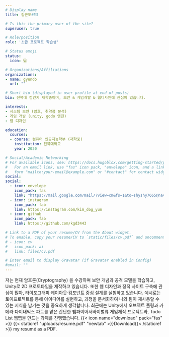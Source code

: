 ```yaml
---
# Display name
title: 김균도#53

# Is this the primary user of the site?
superuser: true

# Role/position
role: '초급 프로젝트 학습생'

# Status emoji
status:
  icon: 💻

# Organizations/Affiliations
organizations:
- name: gyundo
  url: ""

# Short bio (displayed in user profile at end of posts)
bio: 전북대 컴인지 재학중이며, 보안 & 게임개발 & 웹디자인에 관심이 있습니다.

interests:
- 시스템 보안 (암호, 취약점 분석)
- 게임 개발 (unity, godo 엔진)
- 웹 디자인

education:
  courses:
  - course: 컴퓨터 인공지능학부 (재학중)
    institution: 전북대학교
    year: 2020

# Social/Academic Networking
# For available icons, see: https://docs.hugoblox.com/getting-started/page-builder/#icons
#   For an email link, use "fas" icon pack, "envelope" icon, and a link in the
#   form "mailto:your-email@example.com" or "#contact" for contact widget.
social:
social:
  - icon: envelope
    icon_pack: fas
    link: "https://mail.google.com/mail/?view=cm&fs=1&to=shyshy7665@naver.com"
  - icon: instagram
    icon_pack: fab
    link: https://instagram.com/kim_dog_yun
  - icon: github
    icon_pack: fab
    link: https://github.com/kgd3443

# Link to a PDF of your resume/CV from the About widget.
# To enable, copy your resume/CV to `static/files/cv.pdf` and uncomment the lines below.
# - icon: cv
#   icon_pack: ai
#   link: files/cv.pdf

# Enter email to display Gravatar (if Gravatar enabled in Config)
#email: ""
---
```


저는 현재 암호론(Cryptography) 을 수강하며 보안 개념과 공격 모델을 학습하고, Unity로 2D 프로토타입을 제작하고 있습니다. 또한 웹 디자인과 정적 사이트 구축에 관심이 많아, 타이포그래피·레이아웃·컴포넌트 중심 설계를 실험하고 있습니다.
예시로는 토이프로젝트를 통해 아이디어를 실현하고, 과정을 문서화하여 나와 팀이 재사용할 수 있는 지식을 남기는 것을 중요하게 생각합니다. 최근에는 Unity에서 오브젝트 풀링과 카메라 다이내믹스 파트를 맡은 간단한 뱀파이어서바이벌류 게임제작 프로젝트와, Todo List 웹앱을 만드는 과제를 진행했습니다.
{{< icon name="download" pack="fas" >}} {{< staticref "uploads/resume.pdf" "newtab" >}}Download{{< /staticref >}} my resumé as a PDF.
